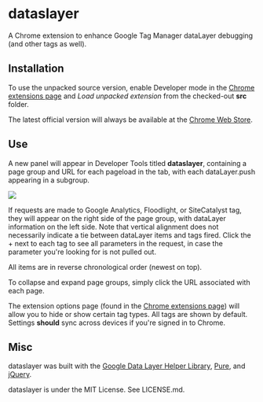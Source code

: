 dataslayer
==========

A Chrome extension to enhance Google Tag Manager dataLayer debugging (and other tags as well).

Installation
------------
To use the unpacked source version, enable Developer mode in the [Chrome extensions page](chrome://extensions/) and *Load unpacked extension* from the checked-out **src** folder.

The latest official version will always be available at the [Chrome Web Store](https://chrome.google.com/webstore/detail/dataslayer/ikbablmmjldhamhcldjjigniffkkjgpo).

Use
---
A new panel will appear in Developer Tools titled **dataslayer**, containing a page group and URL for each pageload in the tab, with each dataLayer.push appearing in a subgroup.

![](http://i.imgur.com/2H2t85K.png)

If requests are made to Google Analytics, Floodlight, or SiteCatalyst tag, they will appear on the right side of the page group, with dataLayer information on the left side. Note that vertical alignment does not necessarily indicate a tie between dataLayer items and tags fired. Click the + next to each tag to see all parameters in the request, in case the parameter you're looking for is not pulled out.

All items are in reverse chronological order (newest on top).

To collapse and expand page groups, simply click the URL associated with each page.

The extension options page (found in the [Chrome extensions page](chrome://extensions/)) will allow you to hide or show certain tag types. All tags are shown by default. Settings **should** sync across devices if you're signed in to Chrome.

Misc
----
dataslayer was built with the [Google Data Layer Helper Library](https://github.com/google/data-layer-helper), [Pure](http://purecss.io/), and [jQuery](http://jquery.com/).

dataslayer is under the MIT License. See LICENSE.md.